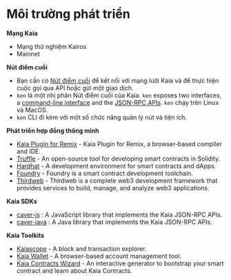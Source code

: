 # Môi trường phát triển

**Mạng Kaia**

- Mạng thử nghiệm Kairos
- Mainnet

**Nút điểm cuối**

- Bạn cần có [Nút điểm cuối](../../nodes/endpoint-node/endpoint-node.md) để kết nối với mạng lưới Kaia và để thực hiện cuộc gọi qua API hoặc gửi một giao dịch.
- `ken` là một nhị phân Nút điểm cuối của Kaia. `ken` exposes two interfaces, a [command-line interface](../../nodes/endpoint-node/ken-cli-commands.md) and the [JSON-RPC APIs](../../../references/json-rpc/klay/account-created). `ken` chạy trên Linux và MacOS.
- `ken` CLI đi kèm với một số chức năng quản lý nút và tiện ích.

**Phát triển hợp đồng thông minh**

- [Kaia Plugin for Remix](https://ide.klaytn.foundation) - Kaia Plugin for Remix, a browser-based compiler and IDE.
- [Truffle](https://github.com/trufflesuite/truffle) - An open-source tool for developing smart contracts in Solidity.
- [Hardhat](https://hardhat.org/hardhat-runner/docs/getting-started) - A development environment for smart contracts and dApps.
- [Foundry](https://book.getfoundry.sh/) - Foundry is a smart contract development toolchain.
- [Thirdweb](https://portal.thirdweb.com/) - Thirdweb is a complete web3 development framework that provides services to build, manage, and analyze web3 applications.

**Kaia SDKs**

- [caver-js](../../references/sdk/caver-js/caver-js.md) : A JavaScript library that implements the Kaia JSON-RPC APIs.
- [caver-java](../../references/sdk/caver-java/caver-java.md) : A Java library that implements the Kaia JSON-RPC APIs.

**Kaia Toolkits**

- [Kaiascope](https://kaiascope.com/) - A block and transaction explorer.
- [Kaia Wallet](https://wallet.klaytn.com/) - A browser-based account management tool.
- [Kaia Contracts Wizard](https://wizard.klaytn.foundation/) - An interactive generator to bootstrap your smart contract and learn about Kaia Contracts.
